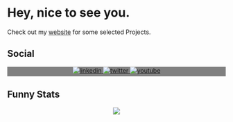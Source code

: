# Hey, nice to see you.

Check out my [website](https://manuellerchner.de) for some selected Projects.

## Social

<div align="center" style="background-color:grey;">
  <a href="https://linkedin.com/in/manuel-lerchner-613820235" target="_blank">
  <img src=https://img.shields.io/badge/linkedin-%231E77B5.svg?&style=for-the-badge&logo=linkedin&logoColor=white alt=linkedin style="margin-bottom: 5px;" />
  </a>
  <a href="https://twitter.com/ManuelLerchner" target="_blank">
  <img src=https://img.shields.io/badge/twitter-%2300acee.svg?&style=for-the-badge&logo=twitter&logoColor=white alt=twitter style="margin-bottom: 5px;" />
  </a>
    <a href="https://www.youtube.com/channel/UCvIGqQ5pelOqwaKOFaqiP4w" target="_blank">
  <img src=https://img.shields.io/badge/youtube-%23EE4831.svg?&style=for-the-badge&logo=youtube&logoColor=white alt=youtube style="margin-bottom: 5px;" />
  </a>  
</div>

## Funny Stats  

<div align="center">
   <img widht="800px" src="https://github-profile-trophy.vercel.app/?username=manuellerchner&theme=onedark&column=3&margin-w=8&margin-h=16"/>
</div>



